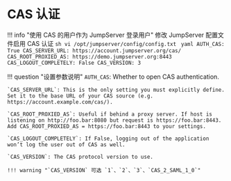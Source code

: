 # CAS 认证

!!! info "使用 CAS 的用户作为 JumpServer 登录用户"
    修改 JumpServer 配置文件启用 CAS 认证
    ```sh
    vi /opt/jumpserver/config/config.txt
    ```
    ```yaml
    AUTH_CAS: True
    CAS_SERVER_URL: https://account.jumpserver.org/cas/
    CAS_ROOT_PROXIED_AS: https://demo.jumpserver.org:8443
    CAS_LOGOUT_COMPLETELY: False
    CAS_VERSION: 3
    ```

!!! question "设置参数说明"
    `AUTH_CAS`: Whether to open CAS authentication.  

    `CAS_SERVER_URL`: This is the only setting you must explicitly define. Set it to the base URL of your CAS source (e.g. https://account.example.com/cas/).  

    `CAS_ROOT_PROXIED_AS`: Useful if behind a proxy server. If host is listening on http://foo.bar:8080 but request is https://foo.bar:8443. Add CAS_ROOT_PROXIED_AS = https://foo.bar:8443 to your settings.  

    `CAS_LOGOUT_COMPLETELY`: If False, logging out of the application won’t log the user out of CAS as well.  

    `CAS_VERSION`: The CAS protocol version to use.

    !!! warning "`CAS_VERSION` 可选 `1`、`2`、`3`、`CAS_2_SAML_1_0`"
